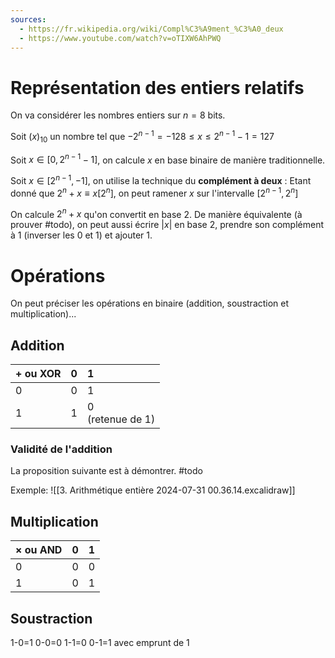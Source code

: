 ```yaml
---
sources:
  - https://fr.wikipedia.org/wiki/Compl%C3%A9ment_%C3%A0_deux
  - https://www.youtube.com/watch?v=oTIXW6AhPWQ
---
```


# Représentation des entiers relatifs
On va considérer les nombres entiers sur $n=8$ bits.

Soit $(x)_{10}$ un nombre tel que $-2^{n-1}=-128\leq x \leq 2^{n-1}-1=127$

Soit $x\in[0,2^{n-1}-1]$, on calcule $x$ en base binaire de manière traditionnelle.

Soit $x\in[2^{n-1},-1]$, on utilise la technique du **complément à deux** :
Etant donné que $2^{n}+x\equiv x[2^n]$, on peut ramener $x$ sur l'intervalle $[2^{n-1},2^n]$

On calcule $2^n+x$ qu'on convertit en base 2.
De manière équivalente (à prouver #todo), on peut aussi écrire $|x|$ en base 2, prendre son complément à 1 (inverser les 0 et 1) et ajouter 1.

# Opérations
On peut préciser les opérations en binaire (addition, soustraction et multiplication)...

## Addition

| $+$ ou XOR | 0   | 1                   |
| :--------- | :-- | :------------------ |
| 0          | 0   | 1                   |
| 1          | 1   | 0<br>(retenue de 1) |
### Validité de l'addition
La proposition suivante est à démontrer. #todo

Exemple:
![[3. Arithmétique entière 2024-07-31 00.36.14.excalidraw]]

## Multiplication

| $\times$ ou AND | 0   | 1   |
| :-------------- | :-- | :-- |
| 0               | 0   | 0   |
| 1               | 0   | 1   |
## Soustraction
1-0=1
0-0=0
1-1=0
0-1=1 avec emprunt de 1